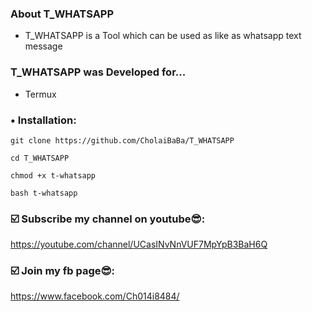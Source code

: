 ###  About T_WHATSAPP

* T_WHATSAPP is a Tool which can be used as like as whatsapp text message


###  T_WHATSAPP was Developed for...

* Termux



### • Installation:

```
git clone https://github.com/CholaiBaBa/T_WHATSAPP

cd T_WHATSAPP

chmod +x t-whatsapp

bash t-whatsapp
```
### ☑️ Subscribe my channel on youtube😎:
   https://youtube.com/channel/UCasINvNnVUF7MpYpB3BaH6Q

### ☑️ Join my fb page😎:
   https://www.facebook.com/Ch014i8484/
